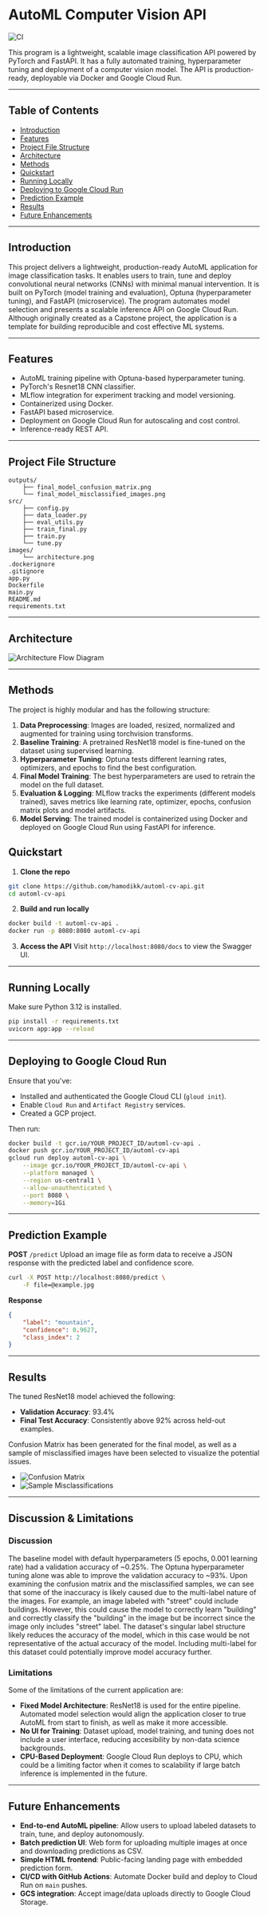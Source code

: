 # AutoML Computer Vision API
![CI](https://github.com/hamodikk/automl-cv-api/actions/workflows/deploy.yml/badge.svg)

This program is a lightweight, scalable image classification API powered by PyTorch and FastAPI. It has a fully automated training, hyperparameter tuning and deployment of a computer vision model. The API is production-ready, deployable via Docker and Google Cloud Run.

---

## Table of Contents

- [Introduction](#introduction)
- [Features](#features)
- [Project File Structure](#project-file-structure)
- [Architecture](#architecture)
- [Methods](#methods)
- [Quickstart](#quickstart)
- [Running Locally](#running-locally)
- [Deploying to Google Cloud Run](#deploying-to-google-cloud-run)
- [Prediction Example](#prediction-example)
- [Results](#results)
- [Future Enhancements](#future-enhancements)

---

## Introduction

This project delivers a lightweight, production-ready AutoML application for image classification tasks. It enables users to train, tune and deploy convolutional neural networks (CNNs) with minimal manual intervention. It is built on PyTorch (model training and evaluation), Optuna (hyperparameter tuning), and FastAPI (microservice). The program automates model selection and presents a scalable inference API on Google Cloud Run. Although originally created as a Capstone project, the application is a template for building reproducible and cost effective ML systems.

---

## Features

- AutoML training pipeline with Optuna-based hyperparameter tuning.
- PyTorch's Resnet18 CNN classifier.
- MLflow integration for experiment tracking and model versioning.
- Containerized using Docker.
- FastAPI based microservice.
- Deployment on Google Cloud Run for autoscaling and cost control.
- Inference-ready REST API.

---

## Project File Structure
```
outputs/
    ├── final_model_confusion_matrix.png
    └── final_model_misclassified_images.png
src/
    ├── config.py
    ├── data_loader.py
    ├── eval_utils.py
    ├── train_final.py
    ├── train.py
    └── tune.py
images/
    └── architecture.png
.dockerignore
.gitignore
app.py
Dockerfile
main.py
README.md
requirements.txt
```

---

## Architecture

![Architecture Flow Diagram](images/architecture.png)

---

## Methods

The project is highly modular and has the following structure:

1. **Data Preprocessing**: Images are loaded, resized, normalized and augmented for training using torchvision transforms.
2. **Baseline Training**: A pretrained ResNet18 model is fine-tuned on the dataset using supervised learning.
3. **Hyperparameter Tuning**: Optuna tests different learning rates, optimizers, and epochs to find the best configuration.
4. **Final Model Training**: The best hyperparameters are used to retrain the model on the full dataset.
5. **Evaluation & Logging**: MLflow tracks the experiments (different models trained), saves metrics like learning rate, optimizer, epochs, confusion matrix plots and model artifacts.
6. **Model Serving**: The trained model is containerized using Docker and deployed on Google Cloud Run using FastAPI for inference.

## Quickstart

1. **Clone the repo**
```bash
git clone https://github.com/hamodikk/automl-cv-api.git
cd automl-cv-api
```

2. **Build and run locally**
```bash
docker build -t automl-cv-api .
docker run -p 8080:8080 automl-cv-api
```

3. **Access the API**
Visit `http://localhost:8080/docs` to view the Swagger UI.

---

## Running Locally

Make sure Python 3.12 is installed.

```bash
pip install -r requirements.txt
uvicorn app:app --reload
```

---


## Deploying to Google Cloud Run

Ensure that you've:
- Installed and authenticated the Google Cloud CLI (`gloud init`).
- Enable `Cloud Run` and `Artifact Registry` services.
- Created a GCP project.

Then run:

```bash
docker build -t gcr.io/YOUR_PROJECT_ID/automl-cv-api .
docker push gcr.io/YOUR_PROJECT_ID/automl-cv-api
gcloud run deploy automl-cv-api \
    --image gcr.io/YOUR_PROJECT_ID/automl-cv-api \
    --platform managed \
    --region us-central1 \
    --allow-unauthenticated \
    --port 8080 \
    --memory=1Gi
```

---

## Prediction Example

**POST** `/predict`
Upload an image file as form data to receive a JSON response with the predicted label and confidence score.

```bash
curl -X POST http://localhost:8080/predict \
    -F file=@example.jpg
```

**Response**
```json
{
    "label": "mountain",
    "confidence": 0.9627,
    "class_index": 2
}
```

---

## Results

The tuned ResNet18 model achieved the following:

- **Validation Accuracy**: 93.4%
- **Final Test Accuracy**: Consistently above 92% across held-out examples.

Confusion Matrix has been generated for the final model, as well as a sample of misclassified images have been selected to visualize the potential issues.

- ![Confusion Matrix](outputs/final_model_confusion_matrix.png)
- ![Sample Misclassifications](outputs/final_model_misclassified_images.png)

---

## Discussion & Limitations

### Discussion

The baseline model with default hyperparameters (5 epochs, 0.001 learning rate) had a validation accuracy of ~0.25%. The Optuna hyperparameter tuning alone was able to improve the validation accuracy to ~93%. Upon examining the confusion matrix and the misclassified samples, we can see that some of the inaccuracy is likely caused due to the multi-label nature of the images. For example, an image labeled with "street" could include buildings. However, this could cause the model to correctly learn "building" and correctly classify the "building" in the image but be incorrect since the image only includes "street" label. The dataset's singular label structure likely reduces the accuracy of the model, which in this case would be not representative of the actual accuracy of the model. Including multi-label for this dataset could potentially improve model accuracy further.

### Limitations

Some of the limitations of the current application are:

- **Fixed Model Architecture**: ResNet18 is used for the entire pipeline. Automated model selection would align the application closer to true AutoML from start to finish, as well as make it more accessible.
- **No UI for Training**: Dataset upload, model training, and tuning does not include a user interface, reducing accesibility by non-data science backgrounds.
- **CPU-Based Deployment**: Google Cloud Run deploys to CPU, which could be a limiting factor when it comes to scalability if large batch inference is implemented in the future.

---

## Future Enhancements

- **End-to-end AutoML pipeline**: Allow users to upload labeled datasets to train, tune, and deploy autonomously.
- **Batch prediction UI**: Web form for uploading multiple images at once and downloading predictions as CSV.
- **Simple HTML frontend**: Public-facing landing page with embedded prediction form.
- **CI/CD with GitHub Actions**: Automate Docker build and deploy to Cloud Run on `main` pushes.
- **GCS integration**: Accept image/data uploads directly to Google Cloud Storage.